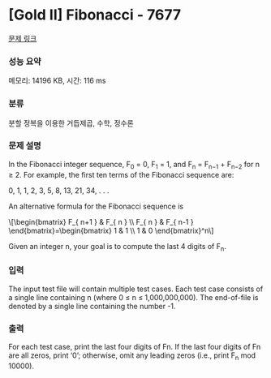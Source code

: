 # [Gold II] Fibonacci - 7677 

[문제 링크](https://www.acmicpc.net/problem/7677) 

### 성능 요약

메모리: 14196 KB, 시간: 116 ms

### 분류

분할 정복을 이용한 거듭제곱, 수학, 정수론

### 문제 설명

<p>In the Fibonacci integer sequence, F<sub>0</sub> = 0, F<sub>1</sub> = 1, and F<sub>n</sub> = F<sub>n−1</sub> + F<sub>n−2</sub> for n ≥ 2. For example, the first ten terms of the Fibonacci sequence are:</p>

<p>0, 1, 1, 2, 3, 5, 8, 13, 21, 34, . . .</p>

<p>An alternative formula for the Fibonacci sequence is</p>

<p>\[\begin{bmatrix} F_{ n+1 } & F_{ n } \\ F_{ n } & F_{ n-1 } \end{bmatrix}=\begin{bmatrix} 1 & 1 \\ 1 & 0 \end{bmatrix}^n\]</p>

<p>Given an integer n, your goal is to compute the last 4 digits of F<sub>n</sub>.</p>

### 입력 

 <p>The input test file will contain multiple test cases. Each test case consists of a single line containing n (where 0 ≤ n ≤ 1,000,000,000). The end-of-file is denoted by a single line containing the number -1.</p>

### 출력 

 <p>For each test case, print the last four digits of Fn. If the last four digits of Fn are all zeros, print ‘0’; otherwise, omit any leading zeros (i.e., print F<sub>n</sub> mod 10000).</p>


